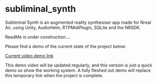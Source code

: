 # subliminal_synth
Subliminal Synth is an augmented reality synthesiser app made for Nreal Air, using Unity, AudioHelm, RTPMidiPlugin, SQLite and the NRSDK.

ReadMe is under construction....

Please find a demo of the current state of the project below: 

[Current video demo link](https://qubstudentcloud-my.sharepoint.com/:v:/g/personal/40319882_ads_qub_ac_uk/EWKI0iIYuL9EvHySRE7Y0o0BfB2OZ-KNVm3IjN9fCUufbg?e=NRuzTU)

This demo video will be updated regularly, and this version is just a quick demo so show the working system. A fully fleshed out demo will replace this temporary link when the project is complete.
